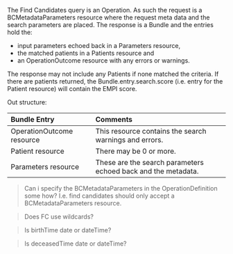 The Find Candidates query is an Operation.  As such the request is a BCMetadataParameters resource where the request meta data and the search parameters are placed.  The response is a Bundle and the entries hold the: 
* input parameters echoed back in a Parameters resource, 
* the matched patients in a Patients resource and 
* an OperationOutcome resource with any errors or warnings.  

The response may not include any Patients if none matched the criteria.  If there are patients returned, the Bundle.entry.search.score (i.e. entry for the Patient resource) will contain the EMPI score.

Out structure:

Bundle Entry|Comments
:---|:---
OperationOutcome resource|This resource contains the search warnings and errors.
Patient resource|There may be 0 or more.
Parameters resource|These are the search parameters echoed back and the metadata.

>Can i specify the BCMetadataParameters in the OperationDefinition some how?  I.e. find candidates should only accept a BCMetadataParameters resource.

>Does FC use wildcards?

>Is birthTime date or dateTime?

>Is deceasedTime date or dateTime?

